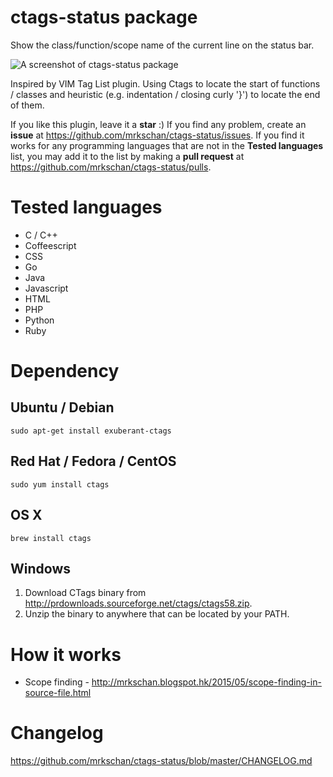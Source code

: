 # ctags-status package

Show the class/function/scope name of the current line on the status bar.

![A screenshot of ctags-status package](https://github.com/mrkschan/ctags-status/blob/master/docs/screenshot.gif?raw=true)

Inspired by VIM Tag List plugin. Using Ctags to locate the start of functions / classes and heuristic (e.g. indentation / closing curly '}') to locate the end of them.

If you like this plugin, leave it a **star** :) If you find any problem, create an **issue** at https://github.com/mrkschan/ctags-status/issues. If you find it works for any programming languages that are not in the **Tested languages** list, you may add it to the list by making a **pull request** at https://github.com/mrkschan/ctags-status/pulls.


# Tested languages

* C / C++
* Coffeescript
* CSS
* Go
* Java
* Javascript
* HTML
* PHP
* Python
* Ruby


# Dependency

## Ubuntu / Debian

```
sudo apt-get install exuberant-ctags
```

## Red Hat / Fedora / CentOS

```
sudo yum install ctags
```

## OS X

```
brew install ctags
```

## Windows

1. Download CTags binary from http://prdownloads.sourceforge.net/ctags/ctags58.zip.
2. Unzip the binary to anywhere that can be located by your PATH.


# How it works

* Scope finding - http://mrkschan.blogspot.hk/2015/05/scope-finding-in-source-file.html


# Changelog

https://github.com/mrkschan/ctags-status/blob/master/CHANGELOG.md
